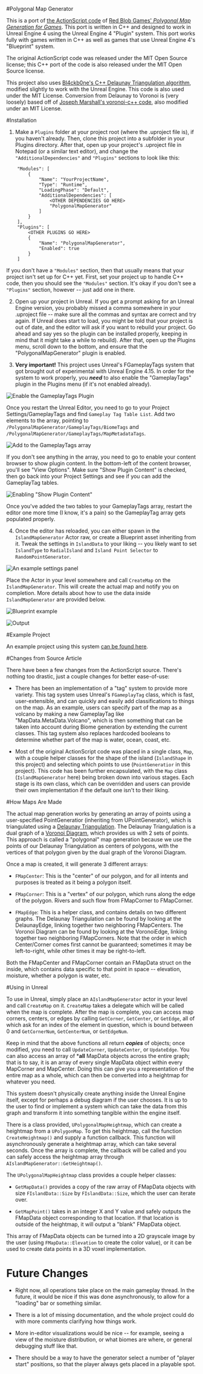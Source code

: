 #Polygonal Map Generator

This is a port of [the ActionScript code](https://github.com/amitp/mapgen2) of [Red Blob Games' *Polygonal Map Generation for Games*](http://www-cs-students.stanford.edu/~amitp/game-programming/polygon-map-generation/). This port is written in C++ and designed to work in Unreal Engine 4 using the Unreal Engine 4 "Plugin" system. This port works fully with games written in C++ as well as games that use Unreal Engine 4's "Blueprint" system.

The original ActionScript code was released under the MIT Open Source license; this C++ port of the code is also released under the MIT Open Source license.

This project also uses [Bl4ckb0ne's C++ Delaunay Triangulation algorithm](https://github.com/Bl4ckb0ne/delaunay-triangulation), modified slightly to work with the Unreal Engine. This code is also used under the MIT License. Conversion from Delaunay to Voronoi is (very loosely) based off of [Joseph Marshall's voronoi-c++ code](https://bitbucket.org/jlm/voronoi-c/src/b06aa9cccba6392d28ad7d7cae9a7361efb22c94?at=default), also modified under an MIT License.

#Installation

1. Make a `Plugins` folder at your project root (where the .uproject file is), if you haven't already. Then, clone this project into a subfolder in your Plugins directory. After that, open up your project's .uproject file in Notepad (or a similar text editor), and change the `"AdditionalDependencies"` and `"Plugins"` sections to look like this:

```
	"Modules": [
		{
			"Name": "YourProjectName",
			"Type": "Runtime",
			"LoadingPhase": "Default",
			"AdditionalDependencies": [
				<OTHER DEPENDENCIES GO HERE>
				"PolygonalMapGenerator"
			]
		}
	],
	"Plugins": [
		<OTHER PLUGINS GO HERE>
		{
			"Name": "PolygonalMapGenerator",
			"Enabled": true
		}
	]
```

If you don't have a `"Modules"` section, then that usually means that your project isn't set up for C++ yet. First, set your project up to handle C++ code, then you should see the `"Modules"` section. It's okay if you don't see a `"Plugins"` section, however -- just add one in there.

2. Open up your project in Unreal. If you get a prompt asking for an Unreal Engine version, you probably missed a comma somewhere in your .uproject file -- make sure all the commas and syntax are correct and try again. If Unreal does start to load, you might be told that your project is out of date, and the editor will ask if you want to rebuild your project. Go ahead and say yes so the plugin can be installed properly, keeping in mind that it might take a while to rebuild). After that, open up the Plugins menu, scroll down to the bottom, and ensure that the "PolygonalMapGenerator" plugin is enabled.

3. **Very important!** This project uses Unreal's FGameplayTags system that got brought out of experimental with Unreal Engine 4.15. In order for the system to work properly, you ***need*** to also enable the "GameplayTags" plugin in the Plugins menu (if it's not enabled already).

![Enable the GameplayTags Plugin](https://cloud.githubusercontent.com/assets/2058763/23337272/035e0798-fb9d-11e6-88ad-86426ac5cd6d.jpg)

Once you restart the Unreal Editor, you need to go to your Project Settings/GameplayTags and find `Gameplay Tag Table List`. Add two elements to the array, pointing to `/PolygonalMapGenerator/GameplayTags/BiomeTags` and `/PolygonalMapGenerator/GameplayTags/MapMetadataTags`.

![Add to the GameplayTags array](https://cloud.githubusercontent.com/assets/2058763/23337280/35faf58a-fb9d-11e6-9cbd-029c59499250.jpg)


If you don't see anything in the array, you need to go to enable your content browser to show plugin content. In the bottom-left of the content browser, you'll see "View Options". Make sure "Show Plugin Content" is checked, then go back into your Project Settings and see if you can add the GameplayTag tables.

![Enabling "Show Plugin Content"](https://cloud.githubusercontent.com/assets/2058763/23337287/4ac9d03a-fb9d-11e6-9138-263c55c5f059.jpg)


Once you've added the two tables to your GameplayTags array, restart the editor one more time (I know, it's a pain) so the GameplayTag array gets populated properly.

4. Once the editor has reloaded, you can either spawn in the `IslandMapGenerator` Actor raw, or create a Blueprint asset inheriting from it. Tweak the settings in `IslandData` to your liking -- you likely want to set `IslandType` to `RadialIsland` and `Island Point Selector` to `RandomPointGenerator`. 

![An example settings panel](https://cloud.githubusercontent.com/assets/2058763/23337290/7bb8f068-fb9d-11e6-93a9-25b623c9b017.jpg)

Place the Actor in your level somewhere and call `CreateMap` on the `IslandMapGenerator`. This will create the actual map and notify you on completion. More details about how to use the data inside `IslandMapGenerator` are provided below.

![Blueprint example](https://cloud.githubusercontent.com/assets/2058763/23337302/bfde088c-fb9d-11e6-9ec4-7d5ef6792a6c.jpg)

![Output](https://cloud.githubusercontent.com/assets/2058763/23337305/cff8818e-fb9d-11e6-9290-b3c82c3bb004.jpg)

#Example Project

An example project using this system [can be found here](https://github.com/Jay2645/UnrealPolygonalMapGenExample).

#Changes from Source Article

There have been a few changes from the ActionScript source. There's nothing too drastic, just a couple changes for better ease-of-use:

* There has been an implementation of a "tag" system to provide more variety. This tag system uses Unreal's `FGameplayTag` class, which is fast, user-extensible, and can quickly and easily add classifications to things on the map. As an example, users can specify part of the map as a volcano by making a new GameplayTag like "MapData.MetaData.Volcano", which is then something that can be taken into account during Biome generation by extending the current classes. This tag system also replaces hardcoded booleans to determine whether part of the map is water, ocean, coast, etc.

* Most of the original ActionScript code was placed in a single class, `Map`, with a couple helper classes for the shape of the island (`IslandShape` in this project) and selecting which points to use (`PointGeneratior` in this project). This code has been further encapsulated, with the `Map` class (`IslandMapGenerator` here) being broken down into various stages. Each stage is its own class, which can be overridden and users can provide their own implementation if the default one isn't to their liking.

#How Maps Are Made

The actual map generation works by generating an array of points using a user-specified PointGeneratior (inheriting from UPointGenerator), which is triangulated using a [Delaunay Triangulation](https://en.wikipedia.org/wiki/Delaunay_triangulation). The Delaunay Triangulation is a dual graph of a [Voronoi Diagram](https://en.wikipedia.org/wiki/Voronoi_diagram), which provides us with 2 sets of points. This approach is called a "polygonal" map generation because we use the points of our Delaunay Triangulation as centers of polygons, with the vertices of that polygon given by the dual graph of the Voronoi Diagram.

Once a map is created, it will generate 3 different arrays:

* `FMapCenter`: This is the "center" of our polygon, and for all intents and purposes is treated as it being a polygon itself.

* `FMapCorner`: This is a "vertex" of our polygon, which runs along the edge of the polygon. Rivers and such flow from FMapCorner to FMapCorner.

* `FMapEdge`: This is a helper class, and contains details on two different graphs. The Delaunay Triangulation can be found by looking at the DelaunayEdge, linking together two neighboring FMapCenters. The Voronoi Diagram can be found by looking at the VoronoiEdge, linking together two neighboring FMapCorners. Note that the order in which Center/Corner comes first cannot be guaranteed; sometimes it may be left-to-right, while other times it may be right-to-left.

Both the FMapCenter and FMapCorner contain an FMapData struct on the inside, which contains data specific to that point in space -- elevation, moisture, whether a polygon is water, etc.

#Using in Unreal

To use in Unreal, simply place an `AIslandMapGenerator` actor in your level and call `CreateMap` on it. `CreateMap` takes a delegate which will be called when the map is complete. After the map is complete, you can access map corners, centers, or edges by calling `GetCorner`, `GetCenter`, or `GetEdge`, all of which ask for an index of the element in question, which is bound between 0 and `GetCornerNum`, `GetCenterNum`, or `GetEdgeNum`. 

Keep in mind that the above functions all return ***copies*** of objects; once modified, you need to call `UpdateCorner`, `UpdateCenter`, or `UpdateEdge`. You can also access an array of ***all** MapData objects across the entire graph; that is to say, it is an array of every single MapData object within every MapCorner and MapCenter. Doing this can give you a representation of the entire map as a whole, which can then be converted into a heightmap for whatever you need.

This system doesn't physically create anything inside the Unreal Engine itself, except for perhaps a debug diagram if the user chooses. It is up to the user to find or implement a system which can take the data from this graph and transform it into something tangible within the engine itself.

There is a class provided, `UPolygonalMapHeightmap`, which can create a heightmap from a `UPolygonMap`. To get this heightmap, call the function `CreateHeightmap()` and supply a function callback. This function will asynchronously generate a heightmap array, which can take several seconds. Once the array is complete, the callback will be called and you can safely access the heightmap array through `AIslandMapGenerator::GetHeightmap()`.

The `UPolygonalMapHeightmap` class provides a couple helper classes:

* `GetMapData()` provides a copy of the raw array of FMapData objects with size `FIslandData::Size` by `FIslandData::Size`, which the user can iterate over.

* `GetMapPoint()` takes in an integer X and Y value and safely outputs the FMapData object corresponding to that location. If that location is outside of the heightmap, it will output a "blank" FMapData object.

This array of FMapData objects can be turned into a 2D grayscale image by the user (using `FMapData::Elevation` to create the color value), or it can be used to create data points in a 3D voxel implementation.

# Future Changes

* Right now, all operations take place on the main gameplay thread. In the future, it would be nice if this was done asynchronously, to allow for a "loading" bar or something similar.

* There is a lot of missing documentation, and the whole project could do with more comments clarifying how things work.

* More in-editor visualizations would be nice -- for example, seeing a view of the moisture distribution, or what biomes are where, or general debugging stuff like that.

* There should be a way to have the generator select a number of "player start" positions, so that the player always gets placed in a playable spot.
